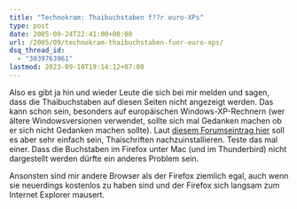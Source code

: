 ```yaml
---
title: "Technokram: Thaibuchstaben f??r euro-XPs"
type: post
date: 2005-09-24T22:41:00+00:00
url: /2005/09/technokram-thaibuchstaben-fuer-euro-xps/
dsq_thread_id:
  - "3039763961"
lastmod: 2023-09-10T19:14:12+07:00
---
```

Also es gibt ja hin und wieder Leute die sich bei mir melden und sagen, dass die Thaibuchstaben auf diesen Seiten nicht angezeigt werden. Das kann schon sein, besonders auf europäischen Windows-XP-Rechnern (wer ältere Windowsversionen verwendet, sollte sich mal Gedanken machen ob er sich nicht Gedanken machen sollte). Laut [diesem Forumseintrag hier][1] soll es aber sehr einfach sein, Thaischriften nachzuinstallieren. Teste das mal einer. Dass die Buchstaben im Firefox unter Mac (und im Thunderbird) nicht dargestellt werden dürfte ein anderes Problem sein.

Ansonsten sind mir andere Browser als der Firefox ziemlich egal, auch wenn sie neuerdings kostenlos zu haben sind und der Firefox sich langsam zum Internet Explorer mausert.

 [1]: http://www.thaivisa.com/forum/lofiversion/index.php?t44142.html

